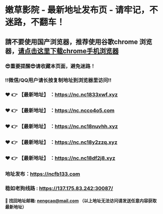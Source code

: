 # 嫩草影院 - 最新地址发布页 - 请牢记，不迷路，不翻车！

## 請不要使用国产浏览器，推荐使用谷歌chrome 浏览器，<a href = "https://www.google.cn/chrome/">请点击这里下载chrome手机浏览器</a>

### :sunglasses:重要提醒:sunglasses:请收藏本页面，避免迷路！
### ‼️微信/QQ用户请长按复制地址到浏览器里访问‼️

### :heart: :point_right: 【最新地址】 ：https://nc.nc1833xwf.xyz
### :heart: :point_right: 【最新地址】 ：https://nc.ncco4o5.com
### :heart: :point_right: 【最新地址】 ：https://nc.nc18nuvhh.xyz
### :heart: :point_right: 【最新地址】 ：https://nc.nc18y2zzq.xyz
### :heart: :point_right: 【最新地址】 ：https://nc.nc18df2j8.xyz

### 地址发布：https://ncfb133.com
### 稳如老狗线路 : https://137.175.83.242:30087/

#### :e-mail: __找回地址邮箱: nengcao@mail.com （以上地址无法访问请发送任意内容获取最新地址）__
